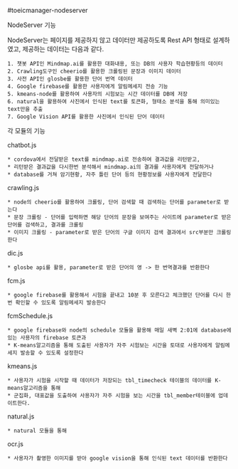 #toeicmanager-nodeserver

NodeServer 기능

NodeServer는 페이지를 제공하지 않고 데이터만 제공하도록 Rest API 형태로 설계하였고, 제공하는 데이터는 다음과 같다.


	1. 챗봇 API인 Mindmap.ai를 활용한 대화내용, 또는 DB의 사용자 학습현황등의 데이터
	2. Crawling도구인 cheerio를 활용한 크롤링된 문장과 이미지 데이터
	3. 사전 API인 glosbe를 활용한 단어 번역 데이터
	4. Google firebase를 활용한 사용자에게 알림메세지 전송 기능
	5. kmeans-node를 활용하여 사용자의 시험보는 시간 데이터를 DB에 저장
	6. natural을 활용하여 사진에서 인식된 text를 토큰화, 형태소 분석을 통해 의미있는 text만을 추출
	7. Google Vision API를 활용한 사진에서 인식된 단어 데이터


각 모듈의 기능

chatbot.js

	* cordova에서 전달받은 text를 mindmap.ai로 전송하여 결과값을 리턴받고,
	* 리턴받은 결과값을 다시한번 분석해서 mindmap.ai의 결과를 사용자에게 전달하거나
	* database를 거쳐 암기현황, 자주 틀린 단어 등의 현황정보를 사용자에게 전달한다

crawling.js

	* node의 cheerio를 활용하여 크롤링, 단어 검색할 때 검색하는 단어를 parameter로 받는다
	* 문장 크롤링 - 단어를 입력하면 해당 단어의 문장을 보여주는 사이트에 parameter로 받은 단어를 검색하고, 결과를 크롤링
	* 이미지 크롤링 - parameter로 받은 단어의 구글 이미지 검색 결과에서 src부분만 크롤링한다

dic.js

	* glosbe api를 활용, parameter로 받은 단어의 영 -> 한 번역결과를 반환한다

fcm.js

	* google firebase를 활용해서 시험을 끝내고 10분 후 모른다고 체크했던 단어를 다시 한번 확인할 수 있도록 알림메세지 발송한다

fcmSchedule.js

	* google firebase와 node의 schedule 모듈을 활용해 매일 새벽 2:01에 database에 있는 사용자의 firebase 토큰과
	* K-means알고리즘을 통해 도출된 사용자가 자주 시험보는 시간을 토대로 사용자에게 알림메세지 발송할 수 있도록 설정한다

kmeans.js

	* 사용자가 시험을 시작할 때 데이터가 저장되는 tbl_timecheck 테이블의 데이터를 K-means알고리즘을 통해 
	* 군집화, 대표값을 도출하여 사용자가 자주 시험을 보는 시간을 tbl_member테이블에 업데이트한다.

natural.js

	* natural 모듈을 통해 

ocr.js

	* 사용자가 촬영한 이미지를 받아 google vision을 통해 인식된 text 데이터를 반환한다




